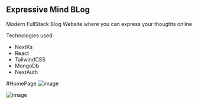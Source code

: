 ## Expressive Mind BLog

Modern FullStack Blog Website where you can express your thoughts online

Technologies used:
- NextKs
- React
- TailwindCSS
- MongoDb
- NextAuth

#HomePage
![image](https://github.com/Lienkulet/Expressive-Mind/assets/104018505/3f7a0e43-d036-4409-88b2-d524a10fca19)

![image](https://github.com/Lienkulet/Expressive-Mind/assets/104018505/1307f6f7-20df-499a-ba6d-6602a3310bc3)
